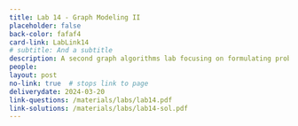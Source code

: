 ```yaml
---
title: Lab 14 - Graph Modeling II
placeholder: false
back-color: fafaf4
card-link: LabLink14
# subtitle: And a subtitle
description: A second graph algorithms lab focusing on formulating problems as graphs and using BFS/DFS to solve them.
people:
layout: post
no-link: true  # stops link to page 
deliverydate: 2024-03-20
link-questions: /materials/labs/lab14.pdf
link-solutions: /materials/labs/lab14-sol.pdf
---
```










